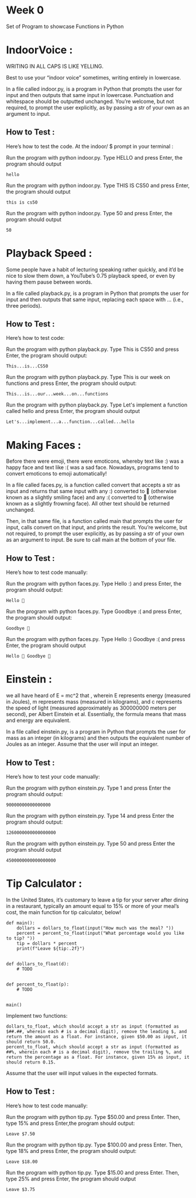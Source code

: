 
# Week 0

Set of Program to showcase Functions in Python

# IndoorVoice :
WRITING IN ALL CAPS IS LIKE YELLING.

Best to use your “indoor voice” sometimes, writing entirely in lowercase.

In a file called indoor.py, is a program in Python that prompts the user for input and then outputs that same input in lowercase. Punctuation and whitespace should be outputted unchanged. You’re welcome, but not required, to prompt the user explicitly, as by passing a str of your own as an argument to input.


## How to Test :
Here’s how to test the code. At the indoor/ $ prompt in your terminal :

Run the program with python indoor.py. Type HELLO and press Enter, the program should output 

    hello
Run the program with python indoor.py. Type THIS IS CS50 and press Enter, the program should output 

    this is cs50
Run the program with python indoor.py. Type 50 and press Enter, the program should output 

    50

# Playback Speed :
Some people have a habit of lecturing speaking rather quickly, and it’d be nice to slow them down, a YouTube’s 0.75 playback speed, or even by having them pause between words.

In a file called playback.py, is a program in Python that prompts the user for input and then outputs that same input, replacing each space with ... (i.e., three periods).

## How to Test :
Here’s how to test code:

Run the program with python playback.py. Type This is CS50 and press Enter, the program should output:

    This...is...CS50    

Run the program with python playback.py. Type This is our week on functions and press Enter, the program should output:

    This...is...our...week...on...functions

Run the program with python playback.py. Type Let's implement a function called hello and press Enter, the program should output

    Let's...implement...a...function...called...hello

# Making Faces :
Before there were emoji, there were emoticons, whereby text like :) was a happy face and text like :( was a sad face. Nowadays, programs tend to convert emoticons to emoji automatically!

In a file called faces.py, is a function called convert that accepts a str as input and returns that same input with any :) converted to 🙂 (otherwise known as a slightly smiling face) and any :( converted to 🙁 (otherwise known as a slightly frowning face). All other text should be returned unchanged.

Then, in that same file, is a function called main that prompts the user for input, calls convert on that input, and prints the result. You’re welcome, but not required, to prompt the user explicitly, as by passing a str of your own as an argument to input. Be sure to call main at the bottom of your file.


## How to Test :
Here’s how to test code manually:

Run the program with python faces.py. Type Hello :) and press Enter, the program should output:

    Hello 🙂

Run the program with python faces.py. Type Goodbye :( and press Enter, the program should output:

    Goodbye 🙁

Run the program with python faces.py. Type Hello :) Goodbye :( and press Enter, the program should output

    Hello 🙂 Goodbye 🙁

# Einstein :
we all have heard of E = mc^2 that , wherein E represents energy (measured in Joules), m represents mass (measured in kilograms), and c
represents the speed of light (measured approximately as 300000000 meters per second), per Albert Einstein et al. Essentially, the formula means that mass and energy are equivalent.

In a file called einstein.py, is a program in Python that prompts the user for mass as an integer (in kilograms) and then outputs the equivalent number of Joules as an integer. Assume that the user will input an integer.

## How to Test :
Here’s how to test your code manually:

Run the program with python einstein.py. Type 1 and press Enter the program should output:

    90000000000000000

Run the program with python einstein.py. Type 14 and press Enter the program should output:

    1260000000000000000

Run the program with python einstein.py. Type 50 and press Enter the program should output

    4500000000000000000

# Tip Calculator :
In the United States, it’s customary to leave a tip for your server after dining in a restaurant, typically an amount equal to 15% or more of your meal’s cost, the main function for tip calculator, below!

    def main():
        dollars = dollars_to_float(input("How much was the meal? "))
        percent = percent_to_float(input("What percentage would you like to tip? "))
        tip = dollars * percent
        print(f"Leave ${tip:.2f}")


    def dollars_to_float(d):
        # TODO


    def percent_to_float(p):
        # TODO


    main()


Implement two functions:

    dollars_to_float, which should accept a str as input (formatted as $##.##, wherein each # is a decimal digit), remove the leading $, and return the amount as a float. For instance, given $50.00 as input, it should return 50.0.
    percent_to_float, which should accept a str as input (formatted as ##%, wherein each # is a decimal digit), remove the trailing %, and return the percentage as a float. For instance, given 15% as input, it should return 0.15.

Assume that the user will input values in the expected formats.

## How to Test :
Here’s how to test code manually:

Run the program with python tip.py. Type $50.00 and press Enter. Then, type 15% and press Enter,the program should output:

    Leave $7.50    

Run the program with python tip.py. Type $100.00 and press Enter. Then, type 18% and press Enter, the program should output:

    Leave $18.00

Run the program with python tip.py. Type $15.00 and press Enter. Then, type 25% and press Enter, the program should output

    Leave $3.75

